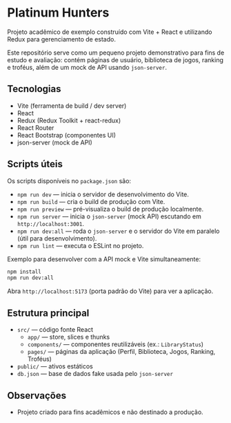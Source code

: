 # Platinum Hunters

Projeto acadêmico de exemplo construído com Vite + React e utilizando Redux para gerenciamento de estado.

Este repositório serve como um pequeno projeto demonstrativo para fins de estudo e avaliação: contém páginas de usuário, biblioteca de jogos, ranking e troféus, além de um mock de API usando `json-server`.

## Tecnologias

- Vite (ferramenta de build / dev server)
- React
- Redux (Redux Toolkit + react-redux)
- React Router
- React Bootstrap (componentes UI)
- json-server (mock de API)

## Scripts úteis

Os scripts disponíveis no `package.json` são:

- `npm run dev` — inicia o servidor de desenvolvimento do Vite.
- `npm run build` — cria o build de produção com Vite.
- `npm run preview` — pré-visualiza o build de produção localmente.
- `npm run server` — inicia o `json-server` (mock API) escutando em `http://localhost:3001`.
- `npm run dev:all` — roda o `json-server` e o servidor do Vite em paralelo (útil para desenvolvimento).
- `npm run lint` — executa o ESLint no projeto.

Exemplo para desenvolver com a API mock e Vite simultaneamente:

```bash
npm install
npm run dev:all
```

Abra `http://localhost:5173` (porta padrão do Vite) para ver a aplicação.

## Estrutura principal

- `src/` — código fonte React
	- `app/` — store, slices e thunks
	- `components/` — componentes reutilizáveis (ex.: `LibraryStatus`)
	- `pages/` — páginas da aplicação (Perfil, Biblioteca, Jogos, Ranking, Troféus)
- `public/` — ativos estáticos
- `db.json` — base de dados fake usada pelo `json-server`

## Observações

- Projeto criado para fins acadêmicos e não destinado a produção.
